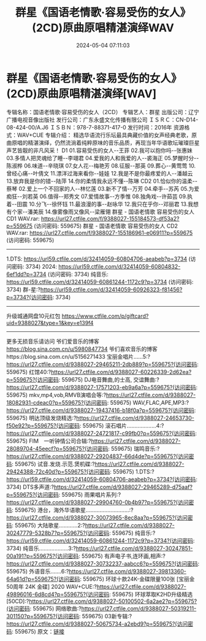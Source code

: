 ﻿---
title: 群星《国语老情歌·容易受伤的女人》(2CD)原曲原唱精湛演绎WAV
date: 2024-05-04 07:11:03
categories: WAV车载音乐、镜像
tags: 华语中文
---
# 群星《国语老情歌·容易受伤的女人》(2CD)原曲原唱精湛演绎[WAV]

专辑名称：国语老情歌·容易受伤的女人（2CD）
专辑艺人：群星
出版公司：辽宁广播电视音像出版社
发行公司：广东永盛文化传播有限公司
ＩＳＲＣ：CN-D14-08-424-00/A.J6
ＩＳＢＮ：978-7-88371-417-0
发行时间：2016年
资源格式：WAV+CUE
专辑介绍：
精选华语流行乐坛最具典藏价值的女声经典老歌，原曲原唱的精湛演绎，仍然流淌着纯粹原味的音乐品质，再现当年华语歌坛璀璨巨星声艺皆靓的非凡风采！
D1
01.容易受伤的女人--王菲
02.我可以抱你吗--张惠妹
03.多情人把灵魂给了睡--李翊君
04.爱我的人和我爱的人--裘海正
05.梦醒时分--陈淑桦
06.味道--辛晓琪
07.女人花--梅艳芳
08.征服--那英
09.葬心--黄莺莺
10.曾经心痛--叶倩文
11.漂洋过海来看你--娃娃
12.我是不是你最疼爱的人--潘越云
13.放弃我是你的错--陆萍
14.你的柔情我永远不懂--陈琳
CD2
01.恰似你的温柔--蔡琴
02.爱上一个不回家的人--林忆莲
03.新不了情--万芳
04.牵手--苏芮
05.为爱痴狂--刘若英
06.值得--郑秀文
07.爱情故事--方季惟
08.独角戏--许茹芸
09.执着--田震
10.分飞--徐怀钰
11.最浪漫的事--赵咏华
12.我只在乎你--邓丽君
13.我想有个家--潘美辰
14.像雾像雨又像风--梁雁翎
群星 - 国语老情歌 容易受伤的女人 CD1 WAV.rar: https://url27.ctfile.com/f/9388027-155184573-df53a2?p=559675
(访问密码: 559675)
群星 - 国语老情歌 容易受伤的女人 CD2 WAV.rar: https://url27.ctfile.com/f/9388027-155186961-e06911?p=559675
(访问密码: 559675)
*********************************************************************************************
1.DTS: https://url59.ctfile.com/d/32414059-60804706-aeabeb?p=3734
(访问密码: 3734)
2024: https://url59.ctfile.com/d/32414059-60804832-6ef1dd?p=3734
(访问密码: 3734)
纯音乐: https://url59.ctfile.com/d/32414059-60861244-1172c9?p=3734
(访问密码: 3734)
群-星:?https://url59.ctfile.com/d/32414059-60926323-f81456?p=3734?(访问密码:
3734)
*****************************************************
升级城通网盘10元红包 https://www.ctfile.com/p/giftcard?uid=9388027&type=1&key=e139f4
**************************
更多无损音乐请访问
爷们爱音乐的博客
https://blog.sina.com.cn/u/5980847734
爷们喜欢音乐的博客https://blog.sina.com.cn/u/5156271433
宝丽金唱片......5:?https://url27.ctfile.com/d/9388027-29465211-2db889?p=559675?(访问密码:
559675)
红馆40:?https://url27.ctfile.com/d/9388027-60226339-2d62ea?p=559675?(访问密码:
559675)
DJ电音舞曲,的士高, 交谊舞曲:?https://url27.ctfile.com/d/9388027-17571203-eb9a6a?p=559675?(访问密码:
559675)
mkv,mp4,vob,RMVB演唱会等:?https://url27.ctfile.com/d/9388027-18082931-cdeac0?p=559675?(访问密码:
559675)
WAV,FLAC,APE,MP3:?https://url27.ctfile.com/d/9388027-19437416-b18f0a?p=559675?(访问密码:
559675)
明达顶级发烧精选:?https://url27.ctfile.com/d/9388027-24653730-f50e92?p=559675?(访问密码:
559675)
滚石唱片...................4:?https://url27.ctfile.com/d/9388027-24721817-c99fb0?p=559675?(访问密码:
559675)
FIM　一听钟情公司合辑:?https://url27.ctfile.com/d/9388027-28089704-45eecf?p=559675?(访问密码:
559675)
瑞鸣音乐:?https://url27.ctfile.com/d/9388027-29204837-66d4de?p=559675?(访问密码:
559675)
试音.发烧.示范.煲机碟:?https://url27.ctfile.com/d/9388027-29424388-72c40d?p=559675?(访问密码:
559675)
1.DTS:?https://url59.ctfile.com/d/32414059-60804706-aeabeb?p=3734?(访问密码:
3734)
DTS多声道:?https://url27.ctfile.com/d/9388027-29465289-d75aaf?p=559675?(访问密码:
559675)
雨果唱片系列:?https://url27.ctfile.com/d/9388027-29904760-0b4b97?p=559675?(访问密码:
559675)
港台，海外华语歌星............................:?https://url27.ctfile.com/d/9388027-30073965-8ec8aa?p=559675?(访问密码:
559675)
大陆歌星............2:?https://url27.ctfile.com/d/9388027-30247779-5328b7?p=559675?(访问密码:
559675)
纯音乐:?https://url59.ctfile.com/d/32414059-60861244-1172c9?p=3734?(访问密码:
3734)
纯音乐...................3:?https://url27.ctfile.com/d/9388027-30247851-00a191?p=559675?(访问密码:
559675)
有声电子书,连环画,相声:?https://url27.ctfile.com/d/9388027-30732237-aabcc6?p=559675?(访问密码:
559675)
外语音乐.......6:?https://url27.ctfile.com/d/9388027-39813360-64a61d?p=559675?(访问密码:
559675)
环球十款24K-金碟限量100张 [宝丽金50周年 24K 金碟] 2020 WAV+CUE:?https://url27.ctfile.com/d/9388027-49896016-6d8cd4?p=559675?(访问密码:
559675)
环球萃取K2HD升级精选[50CD]:?https://url27.ctfile.com/d/9388027-50100502-6a2ae2?p=559675?(访问密码:
559675)
网络歌曲:?https://url27.ctfile.com/d/9388027-50319211-301150?p=559675?(访问密码:
559675)
03新专辑:?https://url27.ctfile.com/d/9388027-50675734-a2ebd9?p=559675?(访问密码:
559675)
原文：[链接](https://blog.sina.com.cn/s/blog_1647c7e76010315h4.html)